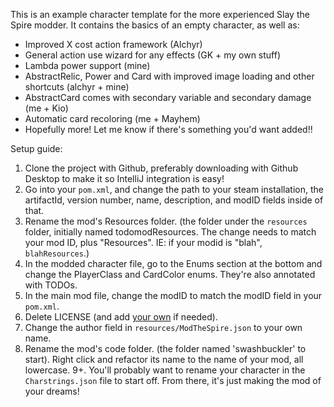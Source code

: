This is an example character template for the more experienced Slay the Spire modder.
It contains the basics of an empty character, as well as:
- Improved X cost action framework (Alchyr)
- General action use wizard for any effects (GK + my own stuff)
- Lambda power support (mine)
- AbstractRelic, Power and Card with improved image loading and other shortcuts (alchyr + mine)
- AbstractCard comes with secondary variable and secondary damage (me + Kio)
- Automatic card recoloring (me + Mayhem)
- Hopefully more! Let me know if there's something you'd want added!!

Setup guide:
1. Clone the project with Github, preferably downloading with Github Desktop to make it so IntelliJ integration is easy!
2. Go into your `pom.xml`, and change the path to your steam installation, the artifactId, version number, name, description, and modID fields inside of that.
3. Rename the mod's Resources folder. (the folder under the `resources` folder, initially named todomodResources. The change needs to match your mod ID, plus "Resources". IE: if your modid is "blah", `blahResources`.)
4. In the modded character file, go to the Enums section at the bottom and change the PlayerClass and CardColor enums. They're also annotated with TODOs.
5. In the main mod file, change the modID to match the modID field in your `pom.xml`.
6. Delete LICENSE (and add [your own](https://docs.github.com/en/repositories/managing-your-repositorys-settings-and-features/customizing-your-repository/licensing-a-repository) if needed).
7. Change the author field in `resources/ModTheSpire.json` to your own name.
8. Rename the mod's code folder. (the folder named 'swashbuckler' to start). Right click and refactor its name to the name of your mod, all lowercase.
9+. You'll probably want to rename your character in the `Charstrings.json` file to start off. From there, it's just making the mod of your dreams!